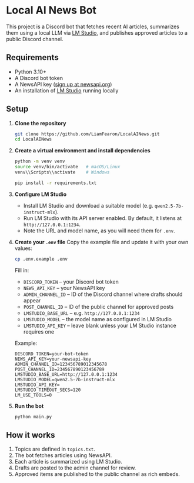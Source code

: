 # Local AI News Bot

This project is a Discord bot that fetches recent AI articles, summarizes them using a local LLM via [LM Studio](https://lmstudio.ai/), and publishes approved articles to a public Discord channel.

## Requirements

- Python 3.10+
- A Discord bot token
- A NewsAPI key ([sign up at newsapi.org](https://newsapi.org/))
- An installation of [LM Studio](https://lmstudio.ai/) running locally

## Setup

1. **Clone the repository**
   ```bash
   git clone https://github.com/LiamFearon/LocalAINews.git
   cd LocalAINews
   ```

2. **Create a virtual environment and install dependencies**
   ```bash
   python -m venv venv
   source venv/bin/activate   # macOS/Linux
   venv\\Scripts\\activate    # Windows

   pip install -r requirements.txt
   ```

3. **Configure LM Studio**
   - Install LM Studio and download a suitable model (e.g. `qwen2.5-7b-instruct-mlx`).
   - Run LM Studio with its API server enabled. By default, it listens at `http://127.0.0.1:1234`.
   - Note the URL and model name, as you will need them for `.env`.

4. **Create your `.env` file**
   Copy the example file and update it with your own values:
   ```bash
   cp .env.example .env
   ```
   Fill in:
   - `DISCORD_TOKEN` – your Discord bot token
   - `NEWS_API_KEY` – your NewsAPI key
   - `ADMIN_CHANNEL_ID` – ID of the Discord channel where drafts should appear
   - `POST_CHANNEL_ID` – ID of the public channel for approved posts
   - `LMSTUDIO_BASE_URL` – e.g. `http://127.0.0.1:1234`
   - `LMSTUDIO_MODEL` – the model name as configured in LM Studio
   - `LMSTUDIO_API_KEY` – leave blank unless your LM Studio instance requires one

   Example:
   ```dotenv
   DISCORD_TOKEN=your-bot-token
   NEWS_API_KEY=your-newsapi-key
   ADMIN_CHANNEL_ID=123456789012345678
   POST_CHANNEL_ID=234567890123456789
   LMSTUDIO_BASE_URL=http://127.0.0.1:1234
   LMSTUDIO_MODEL=qwen2.5-7b-instruct-mlx
   LMSTUDIO_API_KEY=
   LMSTUDIO_TIMEOUT_SECS=120
   LM_USE_TOOLS=0
   ```

5. **Run the bot**
   ```bash
   python main.py
   ```

## How it works

1. Topics are defined in `topics.txt`.
2. The bot fetches articles using NewsAPI.
3. Each article is summarized using LM Studio.
4. Drafts are posted to the admin channel for review.
5. Approved items are published to the public channel as rich embeds.
